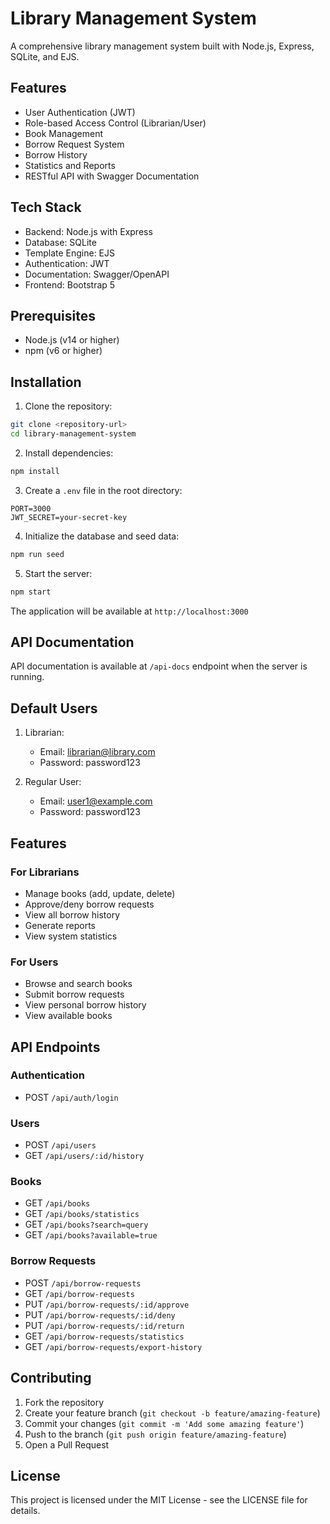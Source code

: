 # Library Management System

A comprehensive library management system built with Node.js, Express, SQLite, and EJS.

## Features

- User Authentication (JWT)
- Role-based Access Control (Librarian/User)
- Book Management
- Borrow Request System
- Borrow History
- Statistics and Reports
- RESTful API with Swagger Documentation

## Tech Stack

- Backend: Node.js with Express
- Database: SQLite
- Template Engine: EJS
- Authentication: JWT
- Documentation: Swagger/OpenAPI
- Frontend: Bootstrap 5

## Prerequisites

- Node.js (v14 or higher)
- npm (v6 or higher)

## Installation

1. Clone the repository:
```bash
git clone <repository-url>
cd library-management-system
```

2. Install dependencies:
```bash
npm install
```

3. Create a `.env` file in the root directory:
```env
PORT=3000
JWT_SECRET=your-secret-key
```

4. Initialize the database and seed data:
```bash
npm run seed
```

5. Start the server:
```bash
npm start
```

The application will be available at `http://localhost:3000`

## API Documentation

API documentation is available at `/api-docs` endpoint when the server is running.

## Default Users

1. Librarian:
   - Email: librarian@library.com
   - Password: password123

2. Regular User:
   - Email: user1@example.com
   - Password: password123

## Features

### For Librarians
- Manage books (add, update, delete)
- Approve/deny borrow requests
- View all borrow history
- Generate reports
- View system statistics

### For Users
- Browse and search books
- Submit borrow requests
- View personal borrow history
- View available books

## API Endpoints

### Authentication
- POST `/api/auth/login`

### Users
- POST `/api/users`
- GET `/api/users/:id/history`

### Books
- GET `/api/books`
- GET `/api/books/statistics`
- GET `/api/books?search=query`
- GET `/api/books?available=true`

### Borrow Requests
- POST `/api/borrow-requests`
- GET `/api/borrow-requests`
- PUT `/api/borrow-requests/:id/approve`
- PUT `/api/borrow-requests/:id/deny`
- PUT `/api/borrow-requests/:id/return`
- GET `/api/borrow-requests/statistics`
- GET `/api/borrow-requests/export-history`

## Contributing

1. Fork the repository
2. Create your feature branch (`git checkout -b feature/amazing-feature`)
3. Commit your changes (`git commit -m 'Add some amazing feature'`)
4. Push to the branch (`git push origin feature/amazing-feature`)
5. Open a Pull Request

## License

This project is licensed under the MIT License - see the LICENSE file for details.
